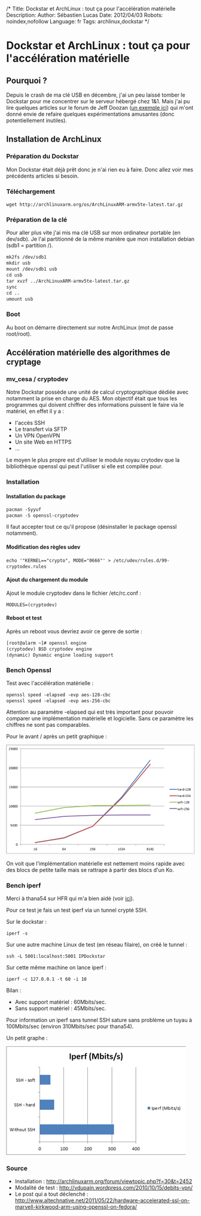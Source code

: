 /*
Title: Dockstar et ArchLinux : tout ça pour l'accélération matérielle
Description: 
Author: Sébastien Lucas
Date: 2012/04/03
Robots: noindex,nofollow
Language: fr
Tags: archlinux,dockstar
*/
# Dockstar et ArchLinux : tout ça pour l'accélération matérielle

## Pourquoi ?
Depuis le crash de ma clé USB en décembre, j'ai un peu laissé tomber le Dockstar pour me concentrer sur le serveur hébergé chez 1&1. Mais j'ai pu lire quelques articles sur le forum de Jeff Doozan ([un exemple ici](http://forum.doozan.com/read.php?2,6849)) qui m'ont donné envie de refaire quelques expérimentations amusantes (donc potentiellement inutiles).


## Installation de ArchLinux

### Préparation du Dockstar
Mon Dockstar était déjà prêt donc je n'ai rien eu à faire. Donc allez voir mes précédents articles si besoin.

### Téléchargement

```
wget http://archlinuxarm.org/os/ArchLinuxARM-armv5te-latest.tar.gz
```

### Préparation de la clé

Pour aller plus vite j'ai mis ma clé USB sur mon ordinateur portable (en dev/sdb). Je l'ai partitionné de la même manière que mon installation debian (sdb1 = partition /).

```
mk2fs /dev/sdb1
mkdir usb
mount /dev/sdb1 usb
cd usb
tar xvzf ../ArchLinuxARM-armv5te-latest.tar.gz
sync
cd ..
umount usb
```

### Boot

Au boot on démarre directement sur notre ArchLinux (mot de passe root/root).

## Accélération matérielle des algorithmes de cryptage

### mv_cesa / cryptodev
Notre Dockstar possède une unité de calcul cryptographique dédiée avec notamment la prise en charge du AES. Mon objectif était que tous les programmes qui doivent chiffrer des informations puissent le faire via le matériel, en effet il y a :
*	l'accès SSH
*	Le transfert via SFTP
*	Un VPN OpenVPN
*	Un site Web en HTTPS
*	...
  
Le moyen le plus propre est d'utiliser le module noyau crytodev que la bibliothèque openssl qui peut l'utiliser si elle est compilée pour.

### Installation

#### Installation du package

```
pacman -Syyuf
pacman -S openssl-cryptodev
```
Il faut accepter tout ce qu'il propose (désinstaller le package openssl notamment).

#### Modification des règles udev

```
echo '"KERNEL=="crypto", MODE="0666"' > /etc/udev/rules.d/99-cryptodev.rules
```

#### Ajout du chargement du module

Ajout le module cryptodev dans le fichier /etc/rc.conf :

```
MODULES=(cryptodev)
```

#### Reboot et test

Après un reboot vous devriez avoir ce genre de sortie :

```
[root@alarm ~]# openssl engine
(cryptodev) BSD cryptodev engine
(dynamic) Dynamic engine loading support
```

### Bench Openssl

Test avec l'accélération matérielle :

```
openssl speed -elapsed -evp aes-128-cbc
openssl speed -elapsed -evp aes-256-cbc
```

Attention au paramètre -elapsed qui est très important pour pouvoir comparer une implémentation matérielle et logicielle. Sans ce paramètre les chiffres ne sont pas comparables.

Pour le avant / après un petit graphique :

![Image](/blog/grapheopenssl.png)

On voit que l'implémentation matérielle est nettement moins rapide avec des blocs de petite taille mais se rattrape à partir des blocs d'un Ko.

### Bench iperf

Merci à thana54 sur HFR qui m'a bien aidé (voir [ici](http://forum.hardware.fr/hfr/OSAlternatifs/Hardware-2/seagate-dockstar-computer-sujet_71314_86.htm#t1308661)).

Pour ce test je fais un test iperf via un tunnel crypté SSH.

Sur le dockstar : 

```
iperf -s
```

Sur une autre machine Linux de test (en réseau filaire), on créé le tunnel :

```
ssh -L 5001:localhost:5001 IPDockstar 
```

Sur cette même machine on lance iperf :

```
iperf -c 127.0.0.1 -t 60 -i 10
```

Bilan :
*	Avec support matériel : 60Mbits/sec.
*	Sans support matériel : 45Mbits/sec.

Pour information un iperf sans tunnel SSH sature sans problème un tuyau à 100Mbits/sec (environ 310Mbits/sec pour thana54).

Un petit graphe :

![Image](/blog/grapheiperf.png)

### Source

*	Installation : http://archlinuxarm.org/forum/viewtopic.php?f=30&t=2452
*	Modalité de test : http://vdupain.wordpress.com/2010/10/15/debits-vpn/
*	Le post qui a tout déclenché : http://www.altechnative.net/2011/05/22/hardware-accelerated-ssl-on-marvell-kirkwood-arm-using-openssl-on-fedora/


